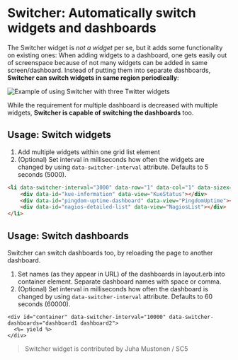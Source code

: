 # Switcher: Automatically switch widgets and dashboards

The Switcher widget is *not a widget* per se, but it adds some functionality on existing ones: When adding widgets to a dashboard, one gets easily out of screenspace because of not many widgets can be added in same screen/dashboard. Instead of putting them into separate dashboards, **Switcher can switch widgets in same region periodically**:

![Example of using Switcher with three Twitter widgets](https://cloud.githubusercontent.com/assets/781002/3454320/ec49d538-01cf-11e4-99a7-019e7b140db1.gif)

While the requirement for multiple dashboard is decreased with multiple widgets, **Switcher is capable of switching the dashboards** too.

## Usage: Switch widgets

1. Add multiple widgets within one grid list element
2. (Optional) Set interval in milliseconds how often the widgets are changed by using ```data-switcher-interval``` attribute. Defaults to 5 seconds (5000).

```html
<li data-switcher-interval="3000" data-row="1" data-col="1" data-sizex="1" data-sizey="1">
    <div data-id="kue-information" data-view="KueStatus"></div>
    <div data-id="pingdom-uptime-dashboard" data-view="PingdomUptime"></div>
    <div data-id="nagios-detailed-list" data-view="NagiosList"></div>
</li>
````

## Usage: Switch dashboards

Switcher can switch dashboards too, by reloading the page to another dashboard.

1. Set names (as they appear in URL) of the dashboards in layout.erb into container element. Separate dashboard names with space or comma.
2. (Optional) Set interval in milliseconds how often the dashboard is changed by using ```data-switcher-interval``` attribute. Defaults to 60 seconds (60000).

```erb
<div id="container" data-switcher-interval="10000" data-switcher-dashboards="dashboard1 dashboard2">
  <%= yield %>
</div>
```

> Switcher widget is contributed by Juha Mustonen / SC5